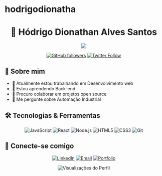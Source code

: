 # hodrigodionatha

<h1 align="center">👋 Hódrigo Dionathan Alves Santos</h1>

<p align="center">
  <img src="https://readme-typing-svg.herokuapp.com/?lines=Desenvolvedor+Full+Stack;Apaixonado+por+Tecnologia;Sempre+Aprendendo&center=true&width=380&height=45">
</p>

<div align="center">
  
  [![GitHub followers](https://img.shields.io/github/followers/hodrigodionatha?style=social)](https://github.com/seu-usuario)
  [![Twitter Follow](https://img.shields.io/twitter/follow/seu-usuario?style=social)](https://twitter.com/seu-usuario)
  
</div>

## 🚀 Sobre mim

- 🔭 Atualmente estou trabalhando em Desenvolvimento web
- 🌱 Estou aprendendo Back-end
- 👯 Procuro colaborar em projetos open source
- 💬 Me pergunte sobre Automação Industrial

## 🛠️ Tecnologias & Ferramentas

<div align="center">
  
  ![JavaScript](https://img.shields.io/badge/-JavaScript-black?style=flat-square&logo=javascript)
  ![React](https://img.shields.io/badge/-React-black?style=flat-square&logo=react)
  ![Node.js](https://img.shields.io/badge/-Node.js-black?style=flat-square&logo=Node.js)
  ![HTML5](https://img.shields.io/badge/-HTML5-black?style=flat-square&logo=html5)
  ![CSS3](https://img.shields.io/badge/-CSS3-black?style=flat-square&logo=css3)
  ![Git](https://img.shields.io/badge/-Git-black?style=flat-square&logo=git)
  
</div>



## 🤝 Conecte-se comigo

<div align="center">
  
  [![LinkedIn](https://img.shields.io/badge/-LinkedIn-blue?style=flat-square&logo=LinkedIn)](https://www.linkedin.com/in/hodrigo-dionathan-46052b299)
  [![Email](https://img.shields.io/badge/-Email-red?style=flat-square&logo=Gmail&logoColor=white)](mailto:hodrigodionatha@gmail.com)
  [![Portfolio](https://img.shields.io/badge/-Portfolio-black?style=flat-square&logo=github)](https://hodrigodionathan.github.io/hodrigodionathan/)
  
</div>

<p align="center">
  <img src="https://komarev.com/ghpvc/?username=seu-usuario&label=Visualizações+do+Perfil&color=brightgreen" alt="Visualizações do Perfil"/>
</p>


